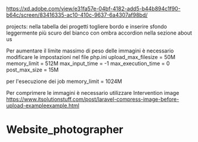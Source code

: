 https://xd.adobe.com/view/e31fa57e-04bf-4182-add5-b44b894c1f90-b64c/screen/83416335-ac10-410c-9637-6a4307af98bd/
<!-- DONE Eliminare masthead e inserire immagine come sfondo dell'header -->
<!-- DONE Creare database e automatizzare visualizzazione e contenuti -->
<!-- DONE pagina amministratore caricamento o modifica immagini -->
<!-- DONE pagina amministratore creazione nuovo progetto con contenuti -->
<!-- TODO pagina amministratore aggiungi/modifica lista clienti-->
<!-- TODO definire pannello per la gestione dei workers nella sezione admin -->

projects: nella tabella dei progetti togliere bordo e inserire sfondo leggermente più scuro del bianco con ombra
accordion nella sezione about us

Per aumentare il limite massimo di peso delle immagini è necessario modificare le impostazioni nel file php.ini
upload_max_filesize = 50M
memory_limit = 512M
max_input_time = -1
max_execution_time = 0
post_max_size = 15M

per l'esecuzione dei job
memory_limit = 1024M

Per comprimere le immagini è necessario utilizzare Intervention image
https://www.itsolutionstuff.com/post/laravel-compress-image-before-upload-exampleexample.html

# Website_photographer
